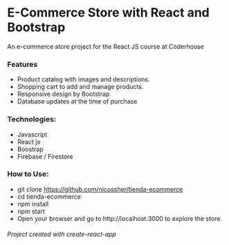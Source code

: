 # E-Commerce Store with React and Bootstrap

An e-commerce store project for the React JS course at Coderhouse

### Features
- Product catalog with images and descriptions.
- Shopping cart to add and manage products.
- Responsive design by Bootstrap.
- Database updates at the time of purchase

### Technologies:
- Javascript
- React js
- Boostrap
- Firebase / Firestore

### How to Use:
- git clone https://github.com/nicossher/tienda-ecommerce
- cd tienda-ecommerce
- npm install
- npm start
- Open your browser and go to http://localhost:3000 to explore the store.

###### Project created with create-react-app
